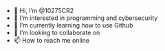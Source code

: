 - 👋 Hi, I’m @10275CR2
- 👀 I’m interested in programming and cybersecurity
- 🌱 I’m currently learning how to use Github
- 💞️ I’m looking to collaborate on 
- 📫 How to reach me online

<!---
10275CR2/10275CR2 is a ✨ special ✨ repository because its `README.md` (this file) appears on your GitHub profile.
You can click the Preview link to take a look at your changes.
--->
